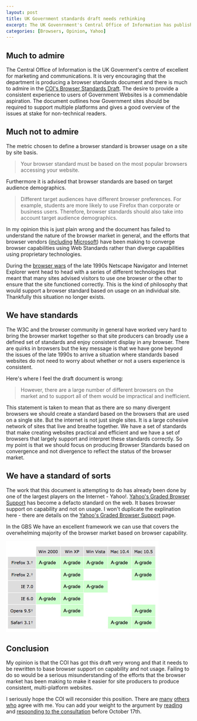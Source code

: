 ```yaml
--- 
layout: post
title: UK Government standards draft needs rethinking
excerpt: The UK Govenrnment's Central Office of Information has published a <a href="http://www.coi.gov.uk/documents/guidance/browser-standards-draft-v0-13.pdf">Browser Standards Draft</a> suggesting browser support should be based on usage. The draft document has misinterpreted the browser market and needs to be reconsidered.
categories: [Browsers, Opinion, Yahoo]
---
```

## Much to admire

The Central Office of Information is the UK Goverment's centre of excellent for marketing and communications. It is very encouraging that the department is producing a browser standards document and there is much to admire in the [COI's Browser Standards Draft][1]. The desire to provide a consistent experience to users of Government Websites is a commendable aspiration. The document outlines how Government sites should be required to support multiple platforms and gives a good overview of the issues at stake for non-technical readers.

## Much not to admire

The metric chosen to define a browser standard is browser usage on a site by site basis. 
> Your browser standard must be based on the most popular browsers accessing your website.

Furthermore it is advised that browser standards are based on target audience demographics.

> Different target audiences have different browser preferences. For example, students are more likely to use Firefox than corporate or business users. Therefore, browser standards should also take into account target audience demographics. 

In my opinion this is just plain wrong and the document has failed to understand the nature of the browser market in general, and the efforts that browser vendors ([including][2] [Microsoft][3]) have been making to converge browser capabilities using Web Standards rather than diverge capabilities using proprietary technologies. 

During the [browser wars][4] of the late 1990s Netscape Navigator and Internet Explorer went head to head with a series of different technologies that meant that many sites advised visitors to use one browser or the other to ensure that the site functioned correctly. This is the kind of philosophy that would support a browser standard based on usage on an individual site. Thankfully this situation no longer exists.

## We have standards

The W3C and the browser community in general have worked very hard to bring the browser market together so that site producers can broadly use a defined set of standards and enjoy consistent display in any browser. There are quirks in browsers but the key message is that we have gone beyond the issues of the late 1990s to arrive a situation where standards based websites do not need to worry about whether or not a users experience is consistent.

Here's where I feel the draft document is wrong:

> However, there are a large number of different browsers on the market and to support all of them would be impractical and inefficient.

This statement is taken to mean that as there are so many divergent browsers we should create a standard based on the browsers that are used on a single site. But the internet is not just single sites. It is a large cohesive network of sites that live and breathe together. We have a set of standards that make creating websites practical and efficient and we have a set of browsers that largely support and interpret these standards correctly. So my point is that we should focus on producing Browser Standards based on convergence and not divergence to reflect the status of the browser market. 
## We have a standard of sorts

The work that this document is attempting to do has already been done by one of the largest players on the Internet - Yahoo!. [Yahoo's Graded Browser Support][5] has become a defacto standard on the web. It bases browser support on capability and not on usage. I won't duplicate the explination here - there are details on the [Yahoo's Graded Browser Support][6] page. 

In the GBS We have an excellent framework we can use that covers the overwhelming majority of the browser market based on browser capability.

[![Yahoo's Graded Browser Support Matrix][12]][7] 

## Conclusion

My opinion is that the COI has got this draft very wrong and that it needs to be rewritten to base browser support on capability and not usage. Failing to do so would be a serious misunderstanding of the efforts that the browser market has been making to make it easier for site producers to produce consistent, multi-platform websites.

I seriously hope the COI will reconsider this position. There are [many][7] [others][8] [who][9] agree with me. You can add your weight to the argument by [reading][10] and [responding to the consultation][11] before October 17th.

 [1]: http://www.coi.gov.uk/guidance.php?page=200
 [2]: http://blogs.msdn.com/ie/archive/2008/03/07/internet-explorer-8-beta-1-for-developers-standards-highlights.aspx
 [3]: http://blogs.msdn.com/ie/archive/2008/03/26/internet-explorer-8-beta-1-for-developers-standards-highlights-part-2.aspx
 [4]: http://en.wikipedia.org/wiki/Browser_wars
 [5]: http://developer.yahoo.com/yui/articles/gbs/
 [6]: http://developer.yahoo.com/yui/articles/gbs/
 [7]: http://www.hicksdesign.co.uk/journal/capability-not-popularity
 [8]: http://www.webstandards.org/2008/09/08/uk-government-draft-browser-guidance-is-daft-browser-guidance/
 [9]: http://www.wait-till-i.com/2008/09/08/ukbrowserguidance/
 [10]: http://www.coi.gov.uk/documents/guidance/browser-standards-draft-v0-13.pdf
 [11]: http://www.coi.gov.uk/contact.php?contact=48
 [12]: /images/articles/gbs.jpg

